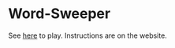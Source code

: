 # Word-Sweeper
See [here](https://andallfor.github.io/wordsweeper/) to play. Instructions are on the website.
